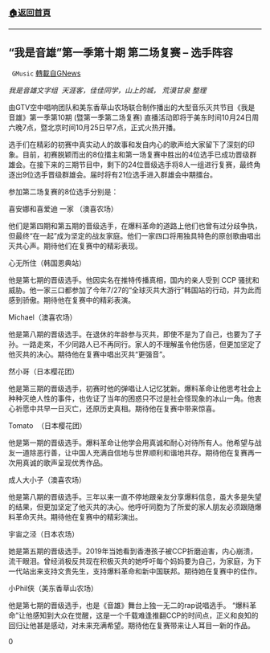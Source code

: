 ###  [:house:返回首頁](https://github.com/ourhimalayas/txt)
---

## “我是音雄”第一季第十期 第二场复赛 – 选手阵容
` GMusic` [轉載自GNews](https://gnews.org/zh-hans/447240/)

*我是音雄文字组  天涯客，佳佳同学，山上的城， 荒漠甘泉 整理*

由GTV空中唱响团队和美东香草山农场联合制作播出的大型音乐灭共节目《我是音雄》第一季第10期 (暨第一季第二场复赛) 直播活动即将于美东时间10月24日周六晚7点，暨北京时间10月25日早7点，正式火热开播。

选手们在精彩的初赛中真实动人的故事和发自内心的歌声给大家留下了深刻的印象。目前，初赛脱颖而出的8位擂主和第一场复赛中胜出的4位选手已成功晋级群雄会。在接下来的三期节目中，剩下的24位晋级选手将8人一组进行复赛，最终角逐出9位选手晋级群雄会。届时将有21位选手进入群雄会中期擂台。

参加第二场复赛的8位选手分别是：

喜安娜和喜爱迪 一家 （澳喜农场）

他们是第四期和第五期的晋级选手，在爆料革命的道路上他们也曾有过分歧争执，但最终“在一起”成为坚定的战友家庭。他们一家四口将用独具特色的原创歌曲唱出灭共心声。期待他们在复赛中的精彩表现。

心无所住（韩国恩典站）

他是第七期的晋级选手。他因实名在推特传播真相，国内的亲人受到 CCP 骚扰和威胁。他一家三口都参加了今年7/27的“全球灭共大游行”韩国站的行动，并为此而感到骄傲。期待他在复赛中的精彩表演。

Michael（澳喜农场）

他是第八期的晋级选手。在退休的年龄参与灭共，即使不是为了自己，也要为了子孙。一路走來，不少同路人已不再同行。家人的不理解虽令他伤感，但更加坚定了他灭共的决心。期待他在复赛中唱出灭共“更强音”。

然小哥（日本樱花团）

他是第三期的晋级选手，初赛时他的弹唱让人记忆犹新。爆料革命让他思考社会上种种灭绝人性的事件，也佐证了当年的困惑只不过是社会怪现象的冰山一角。他衷心祈愿中共早一日灭亡，还原历史真相。期待他在复赛中带来惊喜。

Tomato  （日本樱花团）

他是第一期的晋级选手。爆料革命让他学会用真诚和耐心对待所有人。他希望与战友一道除恶行善，让中国人充满自信地与世界顺利和谐地共存。期待他在复赛再一次用真诚的歌声呈现优秀作品。

成人大小子（澳喜农场）

他是第八期的晋级选手。三年以来一直不停地跟亲友分享爆料信息，虽大多是失望的结果，但更加坚定了他灭共的决心。他呼吁同胞为了所爱的家人朋友必须跟随爆料革命灭共。期待他在复赛中的精彩演出。

宇宙之泾（日本农场）

她是第五期的晋级选手。2019年当她看到香港孩子被CCP折磨迫害，内心崩溃，流干眼泪。曾经消极反共现在积极灭共的她呼吁每个妈妈要为自己，为家庭，为下一代站出来支持文贵先生，支持爆料革命和新中国联邦。期待她在复赛中的佳作。

小Phil侠（美东香草山农场）

他是第七期的晋级选手，也是《音雄》舞台上独一无二的rap说唱选手。 “爆料革命”让他感知到大众在觉醒，这是一个千载难逢推翻CCP的时间点，正义和良知的回归让他甚是感动，对未来充满希望。期待他在复赛带来让人耳目一新的作品。

0
